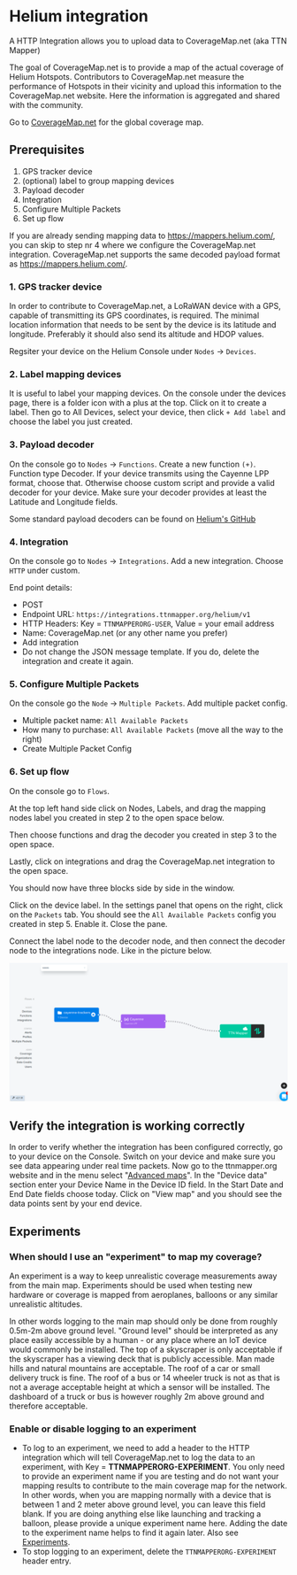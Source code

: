 # Helium integration

A HTTP Integration allows you to upload data to CoverageMap.net (aka TTN Mapper)

The goal of CoverageMap.net is to provide a map of the actual coverage of Helium Hotspots. Contributors to CoverageMap.net measure the performance of Hotspots in their vicinity and upload this information to the CoverageMap.net website. Here the information is aggregated and shared with the community.

Go to [CoverageMap.net](https://coveragemap.net) for the global coverage map.


## Prerequisites

1. GPS tracker device
2. (optional) label to group mapping devices
3. Payload decoder
4. Integration
5. Configure Multiple Packets
6. Set up flow

If you are already sending mapping data to https://mappers.helium.com/, you can skip to step nr 4 where we configure the CoverageMap.net integration. CoverageMap.net supports the same decoded payload format as https://mappers.helium.com/.

### 1. GPS tracker device

In order to contribute to CoverageMap.net, a LoRaWAN device with a GPS, capable of transmitting its GPS coordinates, is required. The minimal location information that needs to be sent by the device is its latitude and longitude. Preferably it should also send its altitude and HDOP values.

Regsiter your device on the Helium Console under `Nodes` -> `Devices`.

### 2. Label mapping devices

It is useful to label your mapping devices. On the console under the devices page, there is a folder icon with a plus at the top. Click on it to create a label. Then go to All Devices, select your device, then click `+ Add label` and choose the label you just created.

### 3. Payload decoder

On the console go to `Nodes` -> `Functions`. Create a new function `(+)`. Function type Decoder. If your device transmits using the Cayenne LPP format, choose that. Otherwise choose custom script and provide a valid decoder for your device. Make sure your decoder provides at least the Latitude and Longitude fields.

Some standard payload decoders can be found on [Helium's GitHub](https://github.com/helium/console-decoders)

### 4. Integration

On the console go to `Nodes` -> `Integrations`. Add a new integration. Choose `HTTP` under custom.

End point details:
* POST
* Endpoint URL: `https://integrations.ttnmapper.org/helium/v1`
* HTTP Headers: Key = `TTNMAPPERORG-USER`, Value = your email address
* Name: CoverageMap.net (or any other name you prefer)
* Add integration
* Do not change the JSON message template. If you do, delete the integration and create it again.

### 5. Configure Multiple Packets

On the console go the `Node` -> `Multiple Packets`. Add multiple packet config. 
* Multiple packet name: `All Available Packets`
* How many to purchase: `All Available Packets` (move all the way to the right)
* Create Multiple Packet Config

### 6. Set up flow

On the console go to `Flows`.

At the top left hand side click on Nodes, Labels, and drag the mapping nodes label you created in step 2 to the open space below. 

Then choose functions and drag the decoder you created in step 3 to the open space. 

Lastly, click on integrations and drag the CoverageMap.net integration to the open space.

You should now have three blocks side by side in the window.

Click on the device label. In the settings panel that opens on the right, click on the `Packets` tab. You should see the `All Available Packets` config you created in step 5. Enable it. Close the pane.

Connect the label node to the decoder node, and then connect the decoder node to the integrations node. Like in the picture below.

![Helium flow](helium-flow.png)


## Verify the integration is working correctly

In order to verify whether the integration has been configured correctly, go to your device on the Console. Switch on your device and make sure you see data appearing under real time packets. Now go to the ttnmapper.org website and in the menu select "[Advanced maps](https://ttnmapper.org/advanced-maps/)". In the "Device data" section enter your Device Name in the Device ID field. In the Start Date and End Date fields choose today. Click on "View map" and you should see the data points sent by your end device.

## Experiments

### When should I use an "experiment" to map my coverage?

An experiment is a way to keep unrealistic coverage measurements away from the main map. Experiments should be used when testing new hardware or coverage is mapped from aeroplanes, balloons or any similar unrealistic altitudes.

In other words logging to the main map should only be done from roughly 0.5m-2m above ground level. "Ground level" should be interpreted as any place easily accessible by a human - or any place where an IoT device would commonly be installed. The top of a skyscraper is only acceptable if the skyscraper has a viewing deck that is publicly accessible. Man made hills and natural mountains are acceptable. The roof of a car or small delivery truck is fine. The roof of a bus or 14 wheeler truck is not as that is not a average acceptable height at which a sensor will be installed. The dashboard of a truck or bus is however roughly 2m above ground and therefore acceptable.

### Enable or disable logging to an experiment

* To log to an experiment, we need to add a header to the HTTP integration which will tell CoverageMap.net to log the data to an experiment, with Key = **TTNMAPPERORG-EXPERIMENT**. You only need to provide an experiment name if you are testing and do not want your mapping results to contribute to the main coverage map for the network. In other words, when you are mapping normally with a device that is between 1 and 2 meter above ground level, you can leave this field blank. If you are doing anything else like launching and tracking a balloon, please provide a unique experiment name here. Adding the date to the experiment name helps to find it again later. Also see [Experiments](#experiments).
* To stop logging to an experiment, delete the `TTNMAPPERORG-EXPERIMENT` header entry.
